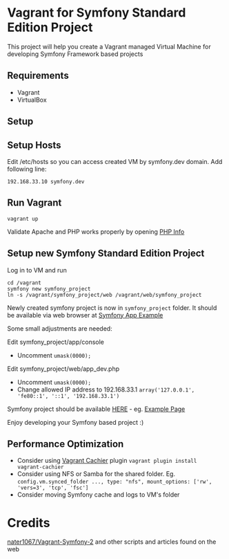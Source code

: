 # Vagrant for Symfony Standard Edition Project

This project will help you create a Vagrant managed Virtual Machine for developing Symfony Framework based projects
 
## Requirements

- Vagrant
- VirtualBox

## Setup

## Setup Hosts

Edit /etc/hosts so you can access created VM by symfony.dev domain.
Add following line:

    192.168.33.10 symfony.dev

## Run Vagrant

    vagrant up
 
Validate Apache and PHP works properly by opening [PHP Info](http://symfony.dev/phpinfo.php)
 
## Setup new Symfony Standard Edition Project

Log in to VM and run

    cd /vagrant
    symfony new symfony_project
    ln -s /vagrant/symfony_project/web /vagrant/web/symfony_project
    
Newly created symfony project is now in `symfony_project` folder.
It should be available via web browser at [Symfony App Example](http://symfony.dev/symfony_project/app/example)

Some small adjustments are needed:

Edit symfony_project/app/console

- Uncomment `umask(0000);`

Edit symfony_project/web/app_dev.php

- Uncomment `umask(0000);`
- Change allowed IP address to 192.168.33.1 `array('127.0.0.1', 'fe80::1', '::1', '192.168.33.1')`
    
Symfony project should be available [HERE](http://symfony.dev/symfony_project/) - eg. [Example Page](http://symfony.dev/symfony_project/app/example)

Enjoy developing your Symfony based project :)

## Performance Optimization

- Consider using [Vagrant Cachier](http://fgrehm.viewdocs.io/vagrant-cachier/usage) plugin
`vagrant plugin install vagrant-cachier`
- Consider using NFS or Samba for the shared folder.
Eg. `config.vm.synced_folder ..., type: "nfs", mount_options: ['rw', 'vers=3', 'tcp', 'fsc']`
- Consider moving Symfony cache and logs to VM's folder

# Credits
[nater1067/Vagrant-Symfony-2](https://github.com/nater1067/Vagrant-Symfony-2) and other scripts and articles found on the web
